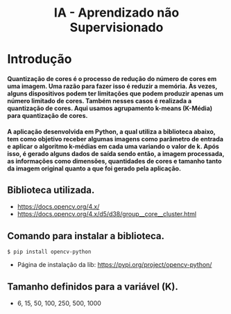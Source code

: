<h1 align="center"> IA - Aprendizado não Supervisionado</h1>

<h1>Introdução</h1>

<h4>Quantização de cores é o processo de redução do número de cores em uma imagem. Uma razão para fazer isso é reduzir a memória. Às vezes, alguns dispositivos podem ter limitações que podem produzir apenas um número limitado de cores. Também nesses casos é realizada a quantização de cores. Aqui usamos agrupamento k-means (K-Média) para quantização de cores.</h4>

<h4>A aplicação desenvolvida em Python, a qual utiliza a biblioteca abaixo, tem como objetivo receber algumas imagens como parâmetro de entrada e aplicar o algoritmo k-médias em cada uma variando o valor de k. Após isso, é gerado alguns dados de saída sendo então, a imagem processada, as informações como dimensões, quantidades de cores e tamanho tanto da imagem original quanto a que foi gerado pela aplicação.
</h4>

## Biblioteca utilizada.

- https://docs.opencv.org/4.x/
- https://docs.opencv.org/4.x/d5/d38/group__core__cluster.html

## Comando para instalar a biblioteca.

```
$ pip install opencv-python
```

- Página de instalação da lib: https://pypi.org/project/opencv-python/

## Tamanho definidos para a variável (K).

- 6, 15, 50, 100, 250, 500, 1000
